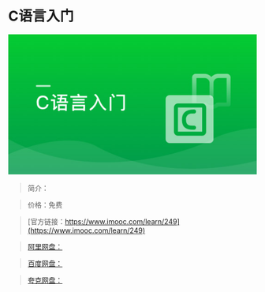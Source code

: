 # C语言入门

![img](../../assets/5fe442e1000183b005400304.jpg)

> 简介：

> 价格：免费

> [官方链接：https://www.imooc.com/learn/249](https://www.imooc.com/learn/249)

> [阿里网盘：]()

> [百度网盘：]()

> [夸克网盘：]()
